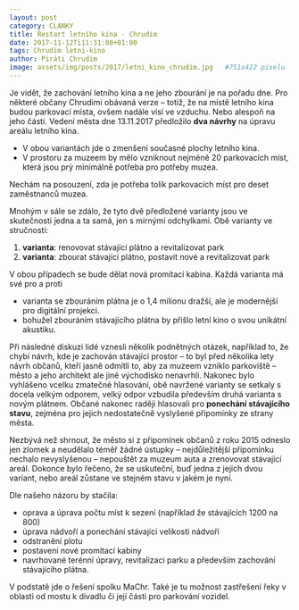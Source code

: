 ```yaml
---
layout: post
category: CLANKY
title: Restart letního kina - Chrudim
date: 2017-11-12Ti11:31:00+01:00  
tags: Chrudim letni-kino
author: Piráti Chrudim
image: assets/img/posts/2017/letni_kino_chrudim.jpg   #751x422 pixelu
---
```


Je vidět, že zachování letního kina a ne jeho zbourání je na pořadu dne. Pro některé občany Chrudimi obávaná verze – totiž, že na místě letního kina budou parkovací místa, ovšem nadále visí ve vzduchu. Nebo alespoň na jeho části.
Vedení města dne 13.11.2017 předložilo **dva návrhy** na úpravu areálu letního kina.
* V obou variantách jde o zmenšení současné plochy letního kina.
* V prostoru za muzeem by mělo vzniknout nejméně 20 parkovacích míst, která jsou prý minimálně potřeba pro potřeby muzea.

Nechám na posouzení, zda je potřeba tolik parkovacích míst pro deset zaměstnanců muzea.

Mnohým v sále se zdálo, že tyto dvě předložené varianty jsou ve skutečnosti jedna a ta samá, jen s mírnými odchylkami.
Obě varianty ve stručnosti: 
1. **varianta**: renovovat stávající plátno a revitalizovat park
2. **varianta**: zbourat stávající plátno, postavit nové a revitalizovat park

V obou případech se bude dělat nová promítací kabina. Každá varianta má své pro a proti
* varianta se zbouráním plátna je o 1,4 milionu dražší, ale je modernější pro digitální projekci. 
* bohužel zbouráním stávajícího plátna by přišlo letní kino o svou unikátní akustiku.

Při následné diskuzi lidé vznesli několik podnětných otázek, například to, že chybí návrh, kde je zachován stávající prostor – to byl před několika lety návrh občanů, kteří jasně odmítli to, aby za muzeem vzniklo parkoviště – město a jeho architekt ale jiné východisko nenavrhli. 
Nakonec bylo vyhlášeno vcelku zmatečné hlasování, obě navržené varianty se setkaly s docela velkým odporem, velký odpor vzbudila především druhá varianta s novým plátnem. Občané nakonec raději hlasovali pro **ponechání stávajícího stavu**, zejména pro jejich nedostatečně vyslyšené připomínky ze strany města.

Nezbývá než shrnout, že město si z připomínek občanů z roku 2015 odneslo jen zlomek a neudělalo téměř žádné ústupky – nejdůležitější připomínku nechalo nevyslyšenou – nepouštět za muzeum auta a zrenovovat stávající areál. Dokonce bylo řečeno, že se uskuteční, buď jedna z jejich dvou variant, nebo areál zůstane ve stejném stavu v jakém je nyní. 

Dle našeho názoru by stačila:
* oprava a úprava počtu míst k sezení (například že stávajících 1200 na 800)
* úprava nádvoří a ponechání stávající velikosti nádvoří
* odstranění plotu
* postavení nové promítací kabiny
* navrhované terénní úpravy, revitalizaci parku a především zachování stávajícího plátna. 

V podstatě jde o řešení spolku MaChr. Také je tu možnost zastřešení řeky v oblasti od mostu k divadlu či její části pro parkování vozidel.


